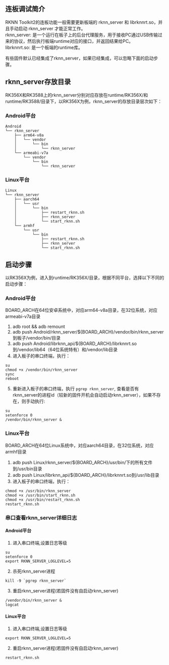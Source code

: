 ## 连板调试简介
RKNN Toolkit2的连板功能一般需要更新板端的 rknn_server 和 librknnrt.so，并且手动启动 rknn_server 才能正常工作。  
rknn_server: 是一个运行在板子上的后台代理服务，用于接收PC通过USB传输过来的协议，然后执行板端runtime对应的接口，并返回结果给PC。  
librknnrt.so: 是一个板端的runtime库。

有些固件默认已经集成了rknn_server，如果已经集成，可以忽略下面的启动步骤。


## rknn_server存放目录
RK356X和RK3588上的rknn_server分别对应存放在runtime/RK356X/和runtime/RK3588/目录下，以RK356X为例，rknn_server的存放目录层次如下：
### Android平台
```
Android
└── rknn_server
    ├── arm64-v8a
    │   └── vendor
    │       └── bin
    │           └── rknn_server
    └── armeabi-v7a
        └── vendor
            └── bin
                └── rknn_server
```

### Linux平台
```
Linux
└── rknn_server
    ├── aarch64
    │   └── usr
    │       └── bin
    │           ├── restart_rknn.sh
    │           ├── rknn_server
    │           └── start_rknn.sh
    └── armhf
        └── usr
            └── bin
                ├── restart_rknn.sh
                ├── rknn_server
                └── start_rknn.sh
```

## 启动步骤
以RK356X为例，进入到runtime/RK356X/目录，根据不同平台，选择以下不同的启动步骤：

### Android平台
BOARD_ARCH在64位安卓系统中，对应arm64-v8a目录，在32位系统，对应armeabi-v7a目录
1. adb root && adb remount
2. adb push Android/rknn_server/${BOARD_ARCH}/vendor/bin/rknn_server到板子/vendor/bin/目录
3. adb push Android/librknn_api/${BOARD_ARCH}/librknnrt.so到/vendor/lib64（64位系统特有）和/vendor/lib目录
4. 进入板子的串口终端，执行：
```
su
chmod +x /vendor/bin/rknn_server
sync
reboot
```
5. 重新进入板子的串口终端，执行 `pgrep rknn_server`, 查看是否有 rknn_server的进程id（较新的固件开机会自动启动rknn_server），如果不存在，则手动执行: 
```
su
setenforce 0
/vendor/bin/rknn_server &
```

### Linux平台
BOARD_ARCH在64位Linux系统中，对应aarch64目录，在32位系统，对应armhf目录
1. adb push Linux/rknn_server/${BOARD_ARCH}/usr/bin/下的所有文件到/usr/bin目录
2. adb push Linux/librknn_api/${BOARD_ARCH}/librknnrt.so到/usr/lib目录
3. 进入板子的串口终端，执行：
```
chmod +x /usr/bin/rknn_server
chmod +x /usr/bin/start_rknn.sh
chmod +x /usr/bin/restart_rknn.sh
restart_rknn.sh
```


### 串口查看rknn_server详细日志
#### Android平台
1. 进入串口终端,设置日志等级
```
su
setenforce 0
export RKNN_SERVER_LOGLEVEL=5
```
2. 杀死rknn_server进程
```
kill -9 `pgrep rknn_server`
```
3. 重启rknn_server进程(若固件没有自启动rknn_server)
```
/vendor/bin/rknn_server &
logcat
```
#### Linux平台
1. 进入串口终端,设置日志等级
```
export RKNN_SERVER_LOGLEVEL=5
```
2. 重启rknn_server进程(若固件没有自启动rknn_server)
```
restart_rknn.sh
```
